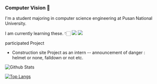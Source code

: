 ### Computer Vision 👀
I'm a student majoring in computer science engineering at Pusan National University.

I am currently learning these. 👇🏻
<img src="https://img.shields.io/badge/Python-3776AB-?style=flat-square&logo=Python&logoColor=white"/></a>
<img src="https://img.shields.io/badge/TensorFlow-FF6F00-?style=flat-square&logo=TensorFlow&logoColor=white"/></a>

participated Project
- Construction site Project as an intern
-- announcement of danger : helmet or none, falldown or not etc.

![Github Stats](https://github-readme-stats.vercel.app/api?username=YooJ-K&show_icons=true)

[![Top Langs](https://github-readme-stats.vercel.app/api/top-langs/?username=YooJ-K&layout=compact)](https://github.com/YooJ-K/github-readme-stats)
